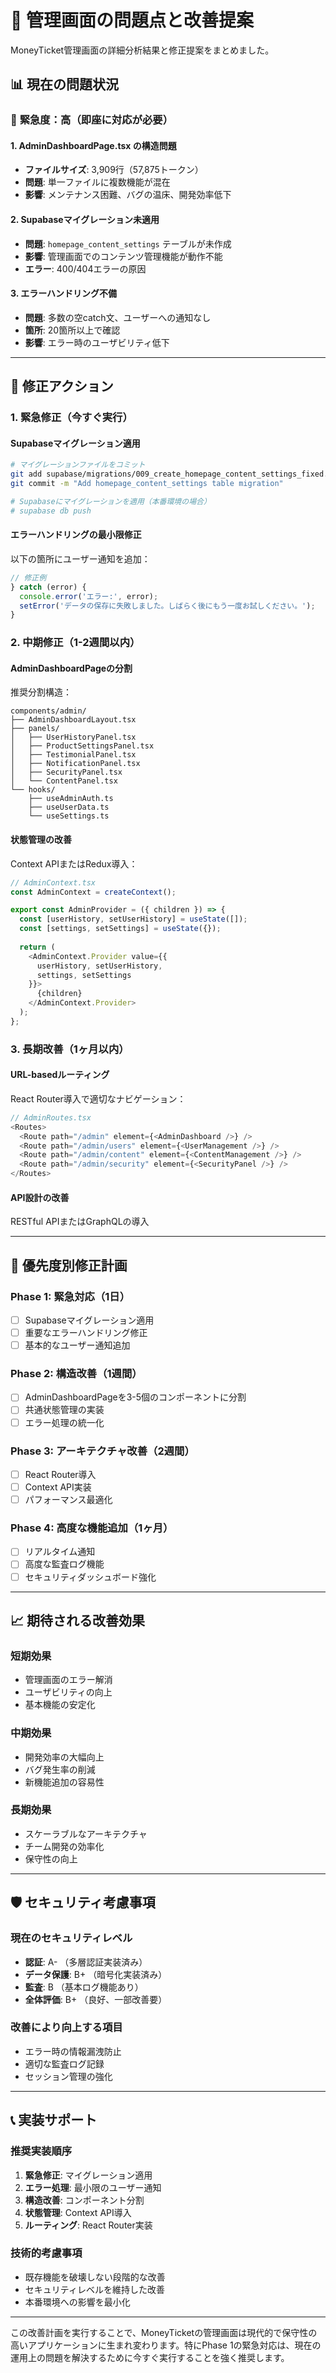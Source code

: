 # 🚨 管理画面の問題点と改善提案

MoneyTicket管理画面の詳細分析結果と修正提案をまとめました。

## 📊 **現在の問題状況**

### 🔴 **緊急度：高（即座に対応が必要）**

#### 1. **AdminDashboardPage.tsx の構造問題**
- **ファイルサイズ**: 3,909行（57,875トークン）
- **問題**: 単一ファイルに複数機能が混在
- **影響**: メンテナンス困難、バグの温床、開発効率低下

#### 2. **Supabaseマイグレーション未適用**
- **問題**: `homepage_content_settings` テーブルが未作成
- **影響**: 管理画面でのコンテンツ管理機能が動作不能
- **エラー**: 400/404エラーの原因

#### 3. **エラーハンドリング不備**
- **問題**: 多数の空catch文、ユーザーへの通知なし
- **箇所**: 20箇所以上で確認
- **影響**: エラー時のユーザビリティ低下

---

## 🔧 **修正アクション**

### **1. 緊急修正（今すぐ実行）**

#### Supabaseマイグレーション適用
```bash
# マイグレーションファイルをコミット
git add supabase/migrations/009_create_homepage_content_settings_fixed.sql
git commit -m "Add homepage_content_settings table migration"

# Supabaseにマイグレーションを適用（本番環境の場合）
# supabase db push
```

#### エラーハンドリングの最小限修正
以下の箇所にユーザー通知を追加：

```typescript
// 修正例
} catch (error) {
  console.error('エラー:', error);
  setError('データの保存に失敗しました。しばらく後にもう一度お試しください。');
}
```

### **2. 中期修正（1-2週間以内）**

#### AdminDashboardPageの分割
推奨分割構造：

```
components/admin/
├── AdminDashboardLayout.tsx
├── panels/
│   ├── UserHistoryPanel.tsx
│   ├── ProductSettingsPanel.tsx
│   ├── TestimonialPanel.tsx
│   ├── NotificationPanel.tsx
│   ├── SecurityPanel.tsx
│   └── ContentPanel.tsx
└── hooks/
    ├── useAdminAuth.ts
    ├── useUserData.ts
    └── useSettings.ts
```

#### 状態管理の改善
Context APIまたはRedux導入：

```typescript
// AdminContext.tsx
const AdminContext = createContext();

export const AdminProvider = ({ children }) => {
  const [userHistory, setUserHistory] = useState([]);
  const [settings, setSettings] = useState({});
  
  return (
    <AdminContext.Provider value={{
      userHistory, setUserHistory,
      settings, setSettings
    }}>
      {children}
    </AdminContext.Provider>
  );
};
```

### **3. 長期改善（1ヶ月以内）**

#### URL-basedルーティング
React Router導入で適切なナビゲーション：

```typescript
// AdminRoutes.tsx
<Routes>
  <Route path="/admin" element={<AdminDashboard />} />
  <Route path="/admin/users" element={<UserManagement />} />
  <Route path="/admin/content" element={<ContentManagement />} />
  <Route path="/admin/security" element={<SecurityPanel />} />
</Routes>
```

#### API設計の改善
RESTful APIまたはGraphQLの導入

---

## 🎯 **優先度別修正計画**

### **Phase 1: 緊急対応（1日）**
- [ ] Supabaseマイグレーション適用
- [ ] 重要なエラーハンドリング修正
- [ ] 基本的なユーザー通知追加

### **Phase 2: 構造改善（1週間）**
- [ ] AdminDashboardPageを3-5個のコンポーネントに分割
- [ ] 共通状態管理の実装
- [ ] エラー処理の統一化

### **Phase 3: アーキテクチャ改善（2週間）**
- [ ] React Router導入
- [ ] Context API実装
- [ ] パフォーマンス最適化

### **Phase 4: 高度な機能追加（1ヶ月）**
- [ ] リアルタイム通知
- [ ] 高度な監査ログ機能
- [ ] セキュリティダッシュボード強化

---

## 📈 **期待される改善効果**

### **短期効果**
- 管理画面のエラー解消
- ユーザビリティの向上
- 基本機能の安定化

### **中期効果**
- 開発効率の大幅向上
- バグ発生率の削減
- 新機能追加の容易性

### **長期効果**
- スケーラブルなアーキテクチャ
- チーム開発の効率化
- 保守性の向上

---

## 🛡️ **セキュリティ考慮事項**

### **現在のセキュリティレベル**
- **認証**: A- （多層認証実装済み）
- **データ保護**: B+ （暗号化実装済み）
- **監査**: B （基本ログ機能あり）
- **全体評価**: B+ （良好、一部改善要）

### **改善により向上する項目**
- エラー時の情報漏洩防止
- 適切な監査ログ記録
- セッション管理の強化

---

## 📞 **実装サポート**

### **推奨実装順序**
1. **緊急修正**: マイグレーション適用
2. **エラー処理**: 最小限のユーザー通知
3. **構造改善**: コンポーネント分割
4. **状態管理**: Context API導入
5. **ルーティング**: React Router実装

### **技術的考慮事項**
- 既存機能を破壊しない段階的な改善
- セキュリティレベルを維持した改善
- 本番環境への影響を最小化

---

この改善計画を実行することで、MoneyTicketの管理画面は現代的で保守性の高いアプリケーションに生まれ変わります。特にPhase 1の緊急対応は、現在の運用上の問題を解決するために今すぐ実行することを強く推奨します。